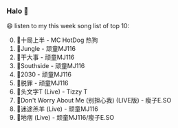 

### Halo 👋

😄 listen to my this week song list of top 10:

0. 🌈十局上半 - MC HotDog 热狗
1. 🌈Jungle - 顽童MJ116
2. 🌈干大事 - 顽童MJ116
3. 🌈Southside - 顽童MJ116
4. 🌈2030 - 顽童MJ116
5. 🌈脱罪 - 顽童MJ116
6. 🌈头文字T (Live) - Tizzy T
7. 🌈Don't Worry About Me (别担心我) (LIVE版) - 瘦子E.SO
8. 🌈迷途羔羊 (Live) - 顽童MJ116
9. 🌈地痞 (Live) - 顽童MJ116/瘦子E.SO

